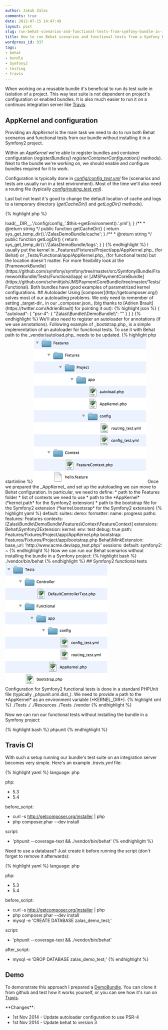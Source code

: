 ```yaml
---
author: Jakub Zalas
comments: true
date: 2012-07-15 14:47:49
layout: post
slug: run-behat-scenarios-and-functional-tests-from-symfony-bundle-in-isolation-of-project
title: How to run Behat scenarios and functional tests from a Symfony bundle in isolation of a project?
wordpress_id: 937
tags:
- behat
- bundle
- Symfony2
- testing
- travis
---
```


When working on a reusable bundle it's beneficial to run its test suite in isolation of a project. This way test suite is not dependent on project's configuration or enabled bundles. It is also much easier to run it on a continuos integration server like [Travis](http://travis-ci.org/).


## AppKernel and configuration


Providing an _AppKernel_ is the main task we need to do to run both Behat scenarios and functional tests from our bundle without installing it in a Symfony2 project.

Within an _AppKernel_ we're able to register bundles and container configuration (*registerBundles()* *registerContainerConfiguration()* methods). Next to the bundle we're working on, we should enable and configure bundles required for it to work.

Configuration is typically done in _[config/config_test.yml](https://github.com/jakzal/DemoBundle/blob/master/Features/Fixtures/Project/app/config/config_test.yml)_ file (scenarios and tests are usually run in a test environment). Most of the time we'll also need a routing file (typically _[config/routing_test.yml](https://github.com/jakzal/DemoBundle/blob/master/Features/Fixtures/Project/app/config/routing_test.yml)_).

Last but not least it's good to change the default location of cache and logs to a temporary directory (*getCacheDir()* and *getLogDir()* methods).

    
{% highlight php %}
<?php

use Symfony\Component\HttpKernel\Kernel;
use Symfony\Component\Config\Loader\LoaderInterface;

class AppKernel extends Kernel
{
    /**
     * @return array
     */
    public function registerBundles()
    {
        return array(
            new Symfony\Bundle\FrameworkBundle\FrameworkBundle(),
            new Symfony\Bundle\TwigBundle\TwigBundle(),
            new Symfony\Bundle\MonologBundle\MonologBundle(),
            new Sensio\Bundle\FrameworkExtraBundle\SensioFrameworkExtraBundle(),
            new Zalas\Bundle\DemoBundle\ZalasDemoBundle()
        );
    }

    /**
     * @return null
     */
    public function registerContainerConfiguration(LoaderInterface $loader)
    {
        $loader->load(__DIR__.'/config/config_'.$this->getEnvironment().'.yml');
    }

    /**
     * @return string
     */
    public function getCacheDir()
    {
        return sys_get_temp_dir().'/ZalasDemoBundle/cache';
    }

    /**
     * @return string
     */
    public function getLogDir()
    {
        return sys_get_temp_dir().'/ZalasDemoBundle/logs';
    }
}
{% endhighlight %}


I usually put the kernel in _Features/Fixtures/Project/app/AppKernel.php_ (for Behat) or _Tests/Functional/app/AppKernel.php_ (for functional tests) but the location doesn't matter.

For more flexibility look at the [FrameworkBundle](https://github.com/symfony/symfony/tree/master/src/Symfony/Bundle/FrameworkBundle/Tests/Functional/app) or [JMSPaymentCoreBundle](https://github.com/schmittjoh/JMSPaymentCoreBundle/tree/master/Tests/Functional). Both bundles have good examples of parametrized kernel configurations.


## Autoloader


Using [composer](http://getcomposer.org/) solves most of our autoloading problems. We only need to remember of setting _target-dir_ in our _composer.json_ (big thanks to [Adrien Brault](https://twitter.com/AdrienBrault) for pointing it out):

    
{% highlight json %}
{
    "autoload": {
        "psr-4": { "Zalas\\Bundle\\DemoBundle\\": "" }
    }
}
{% endhighlight %}


We'll also need to register an autoloader for annotations (if we use annotations).

Following example of _bootstrap.php_ is a simple implementation of an autoloader for functional tests. To use it with Behat path to the _vendor/autoload.php_ needs to be updated.

    
{% highlight php startinline %}
<?php

use Doctrine\Common\Annotations\AnnotationRegistry;

if (!file_exists($file = __DIR__.'/../vendor/autoload.php')) {
    throw new \RuntimeException('Install the dependencies to run the test suite.');
}

$loader = require $file;
AnnotationRegistry::registerLoader(array($loader, 'loadClass'));
{% endhighlight %}




## Behat




<div class="text-center">
    <img src="/uploads/wp/2012/07/scenarios.png" title="Behat features folder" alt="Behat features folder" class="img-responsive" />
</div>

Once we prepared the _AppKernel_ and set up the autoloading we can move to Behat configuration. In particular, we need to define:

 * path to the Features folder
 * list of contexts we need to use
 * path to the *AppKernel* (*kernel.path* for the Symfony2 extension)
 * path to the bootstrap file for the Symfony2 extension (*kernel.bootsrap* for the Symfony2 extension)



    
{% highlight yaml %}
default:
  suites:
    demo:
      formatter:
        name: progress
      paths:
        features: Features
      contexts: [Zalas\Bundle\DemoBundle\Features\Context\FeatureContext]
  extensions:
    Behat\Symfony2Extension:
      kernel:
        env: test
        debug: true
        path: Features/Fixtures/Project/app/AppKernel.php
        bootstrap: Features/Fixtures/Project/app/bootstrap.php
    Behat\MinkExtension:
      base_url: 'http://www.acme.dev/app_test.php/'
      sessions:
        default:
          symfony2: ~
{% endhighlight %}


Now we can run our Behat scenarios without installing the bundle in a Symfony project:

    
{% highlight bash %}
./vendor/bin/behat
{% endhighlight %}




## Symfony2 functional tests




<div class="text-center">
    <img src="/uploads/wp/2012/07/tests.png" title="Functional tests" alt="Functional tests" class="img-responsive" />
</div>
Configuration for Symfony2 functional tests is done in a standard PHPUnit file (typically _phpunit.xml.dist_). We need to provide a path to the *AppKernel* as an environment variable (*KERNEL_DIR*).




    
{% highlight xml %}
<?xml version="1.0" encoding="UTF-8"?>

<phpunit bootstrap="./Tests/bootstrap.php" color="true">
  <testsuites>
    <testsuite name="ZalasDemoBundle test suite">
      <directory suffix="Test.php">./Tests</directory>
    </testsuite>
  </testsuites>

  <php>
    <strong> <server name="KERNEL_DIR" value="./Tests/Functional/app" /></strong>
  </php>

  <filter>
    <whitelist>
      <directory>./</directory>
      <exclude>
        <directory>./Resources</directory>
        <directory>./Tests</directory>
        <directory>./vendor</directory>
      </exclude>
    </whitelist>
  </filter>
</phpunit>
{% endhighlight %}


Now we can run our functional tests without installing the bundle in a Symfony project:

    
{% highlight bash %}
phpunit
{% endhighlight %}




## Travis CI


With such a setup running our bundle's test suite on an integration server becomes very simple. Here's an example _.travis.yml_ file:

    
{% highlight yaml %}
language: php

php:
  - 5.3
  - 5.4

before_script:
  - curl -s http://getcomposer.org/installer | php
  - php composer.phar --dev install

script:
  - 'phpunit --coverage-text && ./vendor/bin/behat'
{% endhighlight %}


Need to use a database? Just create it before running the script (don't forget to remove it afterwards):

    
{% highlight yaml %}
language: php

php:
  - 5.3
  - 5.4

before_script:
  - curl -s http://getcomposer.org/installer | php
  - php composer.phar --dev install
  - mysql -e 'CREATE DATABASE zalas_demo_test;'

script:
  - 'phpunit --coverage-text && ./vendor/bin/behat'

after_script:
  - mysql -e 'DROP DATABASE zalas_demo_test;'
{% endhighlight %}




## Demo


To demonstrate this approach I prepared a [DemoBundle](https://github.com/jakzal/DemoBundle). You can clone it from github and test how it works yourself, or you can see how it's run on [Travis](http://travis-ci.org/#!/jakzal/DemoBundle).

<div class="alert alert-warning" markdown="1">
**Changes**:

 * 1st Nov 2014 - Update autoloader configuration to use PSR-4
 * 1st Nov 2014 - Update behat to version 3
</div>
